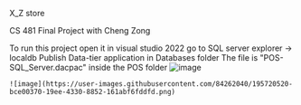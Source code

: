 X_Z store

CS 481 Final Project with Cheng Zong

To run this project 
    open it in visual studio 2022
    go to SQL server explorer -> localdb
    Publish Data-tier application in Databases folder
      The file is "POS-SQL_Server.dacpac" inside the POS folder
    ![image](https://user-images.githubusercontent.com/84262040/195719685-f1d45797-9d43-448a-b3eb-945f47e421ab.png)

    ![image](https://user-images.githubusercontent.com/84262040/195720520-bce00370-19ee-4330-8852-161abf6fddfd.png)
